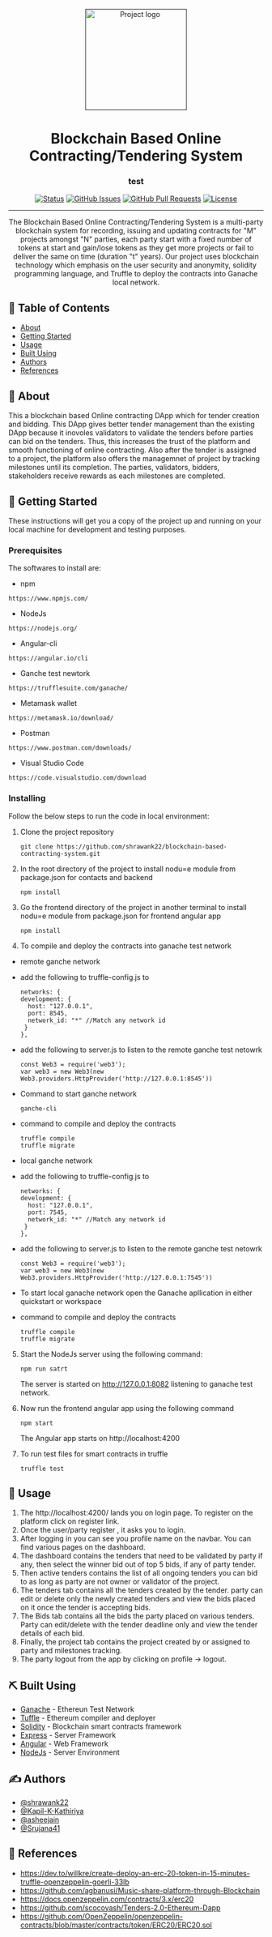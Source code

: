 
<p align="center">
  <a href="" rel="noopener">
 <img width=200px height=200px src="./frontend/src/assets/images/smart-bidding-low-resolution-color-logo.png" alt="Project logo">
 </a>
 <h1 style="text-align:center;">Blockchain Based Online Contracting/Tendering System</h1>
</p>

<h3 align="center">test</h3>

<div align="center">

[![Status](https://img.shields.io/badge/status-active-success.svg)]()
[![GitHub Issues](https://img.shields.io/github/issues/kylelobo/The-Documentation-Compendium.svg)](https://github.com/shrawank22/blockchain-based-contracting-system/issues)
[![GitHub Pull Requests](https://img.shields.io/github/issues-pr/kylelobo/The-Documentation-Compendium.svg)](https://github.com/shrawank22/blockchain-based-contracting-system/pulls)
[![License](https://img.shields.io/badge/license-MIT-blue.svg)](/LICENSE)

</div>

---

<p align="center"> The Blockchain Based Online Contracting/Tendering System is a multi-party blockchain system for recording, issuing and updating contracts for "M"
projects amongst "N" parties, each party start with a fixed number of tokens at start and gain/lose tokens as they get more projects or fail to deliver the same on time (duration "t" years). Our project uses blockchain technology which emphasis on the user security and anonymity, solidity programming language, and Truffle to deploy the contracts into Ganache local network. 
    <br> 
</p>

## 📝 Table of Contents

- [About](#about)
- [Getting Started](#getting_started)
- [Usage](#usage)
- [Built Using](#built_using)
- [Authors](#authors)
- [References](#references)

## 🧐 About <a name = "about" id="about"></a>

This a blockchain based Online contracting DApp which for tender creation and bidding. This DApp gives better tender management than the existing DApp because it inovoles validators to validate the tenders before parties can bid on the tenders. Thus, this increases the trust of the platform and smooth functioning of online contracting. Also after the tender is assigned to a project, the platform also offers the managemnet of project by tracking milestones until its completion. The parties, validators, bidders, stakeholders receive rewards as each milestones are completed.

## 🏁 Getting Started <a name = "getting_started" id= "getting_started"></a>

These instructions will get you a copy of the project up and running on your local machine for development and testing purposes. 

### Prerequisites

The softwares to install are:
- npm
```
https://www.npmjs.com/
```
- NodeJs
```
https://nodejs.org/
```
- Angular-cli
```
https://angular.io/cli
```
- Ganche test newtork
```
https://trufflesuite.com/ganache/
```
- Metamask wallet
```
https://metamask.io/download/
```
- Postman
```
https://www.postman.com/downloads/
```
- Visual Studio Code
```
https://code.visualstudio.com/download
```

### Installing

Follow the below steps to run the code in local environment:
1. Clone the project repository
    ```
    git clone https://github.com/shrawank22/blockchain-based-contracting-system.git

    ``` 
2. In the root directory of the project to install nodu=e module from package.json for contacts and backend
    ```
    npm install

    ```
3. Go the frontend directory of the project in another terminal to install nodu=e module from package.json for frontend angular app
    ```
    npm install

    ```
4. To compile and deploy the contracts into ganache test network
 - remote ganche network
  - add the following to truffle-config.js to
    ```
    networks: {
    development: {
      host: "127.0.0.1",
      port: 8545,
      network_id: "*" //Match any network id
     }
    },

    ```
  - add the following to server.js to listen to the remote ganche test netowrk
    ```
    const Web3 = require('web3');
    var web3 = new Web3(new Web3.providers.HttpProvider('http://127.0.0.1:8545'))

    ```
  - Command to start ganche network
    ```
    ganche-cli

    ```
  - command to compile and deploy the contracts
    ```
    truffle compile
    truffle migrate

    ```

 - local ganche network
  - add the following to truffle-config.js to
    ```
    networks: {
    development: {
      host: "127.0.0.1",
      port: 7545,
      network_id: "*" //Match any network id
     }
    },

    ```
  - add the following to server.js to listen to the remote ganche test netowrk
    ```
    const Web3 = require('web3');
    var web3 = new Web3(new Web3.providers.HttpProvider('http://127.0.0.1:7545'))

    ```
  - To start local ganache network open the Ganache apllication in either quickstart or workspace

  - command to compile and deploy the contracts
    ```
    truffle compile
    truffle migrate

    ```
5. Start the NodeJs server using the following command:
    ```
    npm run satrt

    ```
    The server is started on http://127.0.0.1:8082 listening to ganache test network.

6. Now run the frontend angular app using the following command
    ```
    npm start

    ```
    The Angular app starts on http://localhost:4200

7. To run test files for smart contracts in truffle
   ```
   truffle test

   ```


## 🎈 Usage <a name="usage" id="usage"></a>

1. The http://localhost:4200/ lands you on login page. To register on the platform click on register link.
2. Once the user/party register , it asks you to login.
3. After logging in you can see you profile name on the navbar. You can find various pages on the dashboard.
4. The dashboard contains the tenders that need to be validated by party if any, then select the winner bid out of top 5 bids, if any of party tender.
5. Then active tenders contains the list of all ongoing tenders you can bid to as long as party are not owner or validator of the project.
6. The tenders tab contains all the tenders created by the tender. party can edit or delete only the newly created tenders and view the bids placed on it once the tender is accepting bids.
7. The Bids tab contains all the bids the party placed on various tenders. Party can edit/delete with the tender deadline only and view the tender details of each bid.
8. Finally, the project tab contains the project created by or assigned to party and milestones tracking.
9. The party logout from the app by clicking on profile -> logout.

## ⛏️ Built Using <a name = "built_using" id="built_using"></a>

- [Ganache](https://trufflesuite.com/ganache/) - Ethereun Test Network
- [Tuffle](https://trufflesuite.com/) - Ethereum compiler and deployer
- [Solidity](https://docs.soliditylang.org/) - Blockchain smart contracts framework
- [Express](https://expressjs.com/) - Server Framework
- [Angular](https://angular.io/) - Web Framework
- [NodeJs](https://nodejs.org/en/) - Server Environment

## ✍️ Authors <a name = "authors" id="authors"></a>

- [@shrawank22](https://github.com/shrawank22) 
- [@Kapil-K-Kathiriya](https://github.com/Kapil-K-Kathiriya) 
- [@asheejain](https://github.com/asheejain) 
- [@Srujana41](https://github.com/Srujana41) 

## 🎉 References <a name = "references" id="references"></a>

- https://dev.to/willkre/create-deploy-an-erc-20-token-in-15-minutes-truffle-openzeppelin-goerli-33lb
- https://github.com/agbanusi/Music-share-platform-through-Blockchain
- https://docs.openzeppelin.com/contracts/3.x/erc20
- https://github.com/scocoyash/Tenders-2.0-Ethereum-Dapp
- https://github.com/OpenZeppelin/openzeppelin-contracts/blob/master/contracts/token/ERC20/ERC20.sol
